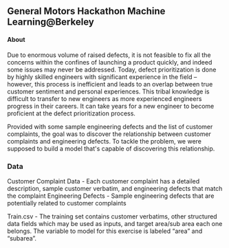 ## General Motors Hackathon Machine Learning@Berkeley
#### About
Due to enormous volume of raised defects, it is not feasible to fix all the concerns within the confines of launching a product quickly, and indeed some issues may never be addressed. Today, defect prioritization is done by highly skilled engineers with significant experience in the field – however, this process is inefficient and leads to an overlap between true customer sentiment and personal experiences. This tribal knowledge is difficult to transfer to new engineers as more experienced engineers progress in their careers. It can take years for a new engineer to become proficient at the defect prioritization process.

Provided with some sample engineering defects and the list of customer complaints, the goal was to discover the relationship between customer complaints and engineering defects. To tackle the problem, we were supposed to build a model that's capable of discovering this relationship.

### **Data** 
Customer Complaint Data - Each customer complaint has a detailed description, sample customer verbatim, and engineering defects that match the complaint
Engineering Defects - Sample engineering defects that are potentially related to customer complaints

Train.csv - The training set contains customer verbatims, other structured data fields which may be used as inputs, and target area/sub area each one belongs. The variable to model for this exercise is labeled “area” and “subarea”.
